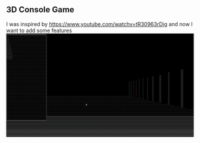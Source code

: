 3D Console Game
----------
I was inspired by https://www.youtube.com/watchv=tR30963rDig and now I want to add some features
![img](Images/3DConsoleGame.gif)

